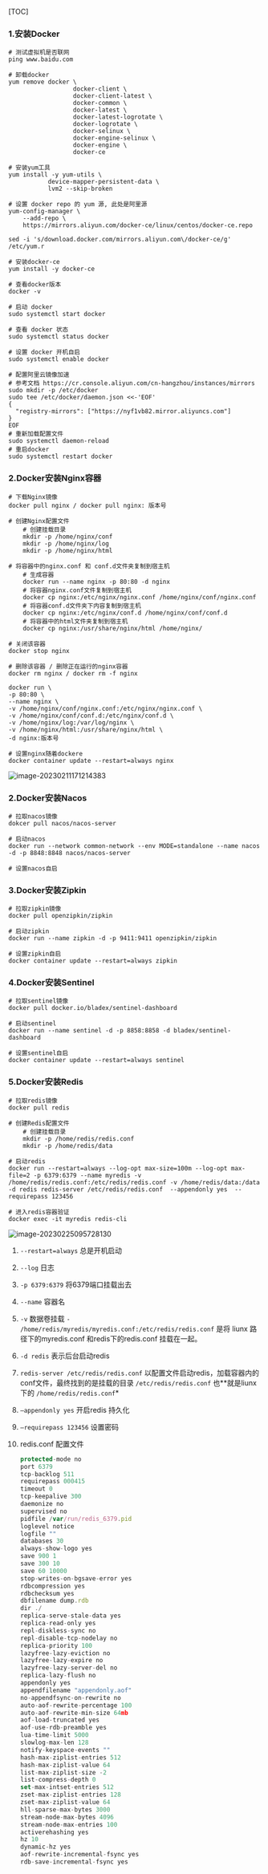[TOC]

### 1.安装Docker

```shell
# 测试虚拟机是否联网
ping www.baidu.com

# 卸载docker
yum remove docker \
                  docker-client \
                  docker-client-latest \
                  docker-common \
                  docker-latest \
                  docker-latest-logrotate \
                  docker-logrotate \
                  docker-selinux \
                  docker-engine-selinux \
                  docker-engine \
                  docker-ce
                  
# 安装yum工具
yum install -y yum-utils \
           device-mapper-persistent-data \
           lvm2 --skip-broken
           
# 设置 docker repo 的 yum 源, 此处是阿里源
yum-config-manager \
    --add-repo \
    https://mirrors.aliyun.com/docker-ce/linux/centos/docker-ce.repo

sed -i 's/download.docker.com/mirrors.aliyun.com\/docker-ce/g' /etc/yum.r

# 安装docker-ce
yum install -y docker-ce

# 查看docker版本
docker -v

# 启动 docker
sudo systemctl start docker

# 查看 docker 状态
sudo systemctl status docker

# 设置 docker 开机自启
sudo systemctl enable docker

# 配置阿里云镜像加速
# 参考文档 https://cr.console.aliyun.com/cn-hangzhou/instances/mirrors
sudo mkdir -p /etc/docker
sudo tee /etc/docker/daemon.json <<-'EOF'
{
  "registry-mirrors": ["https://nyf1vb82.mirror.aliyuncs.com"]
}
EOF
# 重新加载配置文件
sudo systemctl daemon-reload
# 重启docker 
sudo systemctl restart docker
```

### 2.Docker安装Nginx容器

```shell
# 下载Nginx镜像
docker pull nginx / docker pull nginx: 版本号

# 创建Nginx配置文件
    # 创建挂载目录
    mkdir -p /home/nginx/conf
    mkdir -p /home/nginx/log
    mkdir -p /home/nginx/html
 
# 将容器中的nginx.conf 和 conf.d文件夹复制到宿主机
    # 生成容器
    docker run --name nginx -p 80:80 -d nginx
    # 将容器nginx.conf文件复制到宿主机
    docker cp nginx:/etc/nginx/nginx.conf /home/nginx/conf/nginx.conf
    # 将容器conf.d文件夹下内容复制到宿主机
    docker cp nginx:/etc/nginx/conf.d /home/nginx/conf/conf.d
    # 将容器中的html文件夹复制到宿主机
    docker cp nginx:/usr/share/nginx/html /home/nginx/
    
# 关闭该容器
docker stop nginx

# 删除该容器 / 删除正在运行的nginx容器
docker rm nginx / docker rm -f nginx

docker run \
-p 80:80 \
--name nginx \
-v /home/nginx/conf/nginx.conf:/etc/nginx/nginx.conf \
-v /home/nginx/conf/conf.d:/etc/nginx/conf.d \
-v /home/nginx/log:/var/log/nginx \
-v /home/nginx/html:/usr/share/nginx/html \
-d nginx:版本号

# 设置nginx随着dockere
docker container update --restart=always nginx
```

![image-20230211171214383](https://note-hxy.oss-cn-hangzhou.aliyuncs.com/202302111712450.png)

### 2.Docker安装Nacos

```shell
# 拉取nacos镜像
dokcer pull nacos/nacos-server

# 启动nacos
docker run --network common-network --env MODE=standalone --name nacos -d -p 8848:8848 nacos/nacos-server

# 设置nacos自启
```

### 3.Docker安装Zipkin

```shell
# 拉取zipkin镜像
docker pull openzipkin/zipkin

# 启动zipkin
docker run --name zipkin -d -p 9411:9411 openzipkin/zipkin

# 设置zipkin自启
docker container update --restart=always zipkin
```

### 4.Docker安装Sentinel

```shell
# 拉取sentinel镜像
docker pull docker.io/bladex/sentinel-dashboard

# 启动sentinel
docker run --name sentinel -d -p 8858:8858 -d bladex/sentinel-dashboard

# 设置sentinel自启
docker container update --restart=always sentinel
```

### 5.Docker安装Redis

```shell
# 拉取redis镜像
docker pull redis

# 创建Redis配置文件
    # 创建挂载目录
    mkdir -p /home/redis/redis.conf
    mkdir -p /home/redis/data
    
# 启动redis
docker run --restart=always --log-opt max-size=100m --log-opt max-file=2 -p 6379:6379 --name myredis -v /home/redis/redis.conf:/etc/redis/redis.conf -v /home/redis/data:/data -d redis redis-server /etc/redis/redis.conf  --appendonly yes  --requirepass 123456

# 进入redis容器验证
docker exec -it myredis redis-cli
```

![image-20230225095728130](https://note-hxy.oss-cn-hangzhou.aliyuncs.com/202302250957195.png)

1. `--restart=always` 总是开机启动

2. `--log` 日志

3. `-p 6379:6379` 将6379端口挂载出去

4. `--name`  容器名

5. `-v` 数据卷挂载
    `- /home/redis/myredis/myredis.conf:/etc/redis/redis.conf` 是将 liunx 路径下的myredis.conf 和redis下的redis.conf 挂载在一起。

6. `-d redis` 表示后台启动redis

7. `redis-server /etc/redis/redis.conf` 以配置文件启动redis，加载容器内的conf文件，最终找到的是挂载的目录 `/etc/redis/redis.conf` 也**就是liunx下的 `/home/redis/redis.conf`*

8. `–appendonly yes` 开启redis 持久化

9. `–requirepass 123456` 设置密码

10. redis.conf 配置文件

    ```javascript
    protected-mode no
    port 6379
    tcp-backlog 511
    requirepass 000415
    timeout 0
    tcp-keepalive 300
    daemonize no
    supervised no
    pidfile /var/run/redis_6379.pid
    loglevel notice
    logfile ""
    databases 30
    always-show-logo yes
    save 900 1
    save 300 10
    save 60 10000
    stop-writes-on-bgsave-error yes
    rdbcompression yes
    rdbchecksum yes
    dbfilename dump.rdb
    dir ./
    replica-serve-stale-data yes
    replica-read-only yes
    repl-diskless-sync no
    repl-disable-tcp-nodelay no
    replica-priority 100
    lazyfree-lazy-eviction no
    lazyfree-lazy-expire no
    lazyfree-lazy-server-del no
    replica-lazy-flush no
    appendonly yes
    appendfilename "appendonly.aof"
    no-appendfsync-on-rewrite no
    auto-aof-rewrite-percentage 100
    auto-aof-rewrite-min-size 64mb
    aof-load-truncated yes
    aof-use-rdb-preamble yes
    lua-time-limit 5000
    slowlog-max-len 128
    notify-keyspace-events ""
    hash-max-ziplist-entries 512
    hash-max-ziplist-value 64
    list-max-ziplist-size -2
    list-compress-depth 0
    set-max-intset-entries 512
    zset-max-ziplist-entries 128
    zset-max-ziplist-value 64
    hll-sparse-max-bytes 3000
    stream-node-max-bytes 4096
    stream-node-max-entries 100
    activerehashing yes
    hz 10
    dynamic-hz yes
    aof-rewrite-incremental-fsync yes
    rdb-save-incremental-fsync yes
    ```

    

